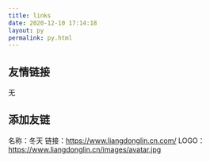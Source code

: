 ```yaml
---
title: links
date: 2020-12-10 17:14:18
layout: py
permalink: py.html
---
```


## 友情链接
无

## 添加友链

名称：冬天
链接：https://www.liangdonglin.cn.com/
LOGO：https://www.liangdonglin.cn/images/avatar.jpg